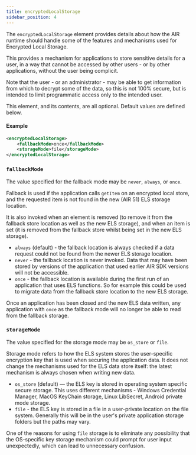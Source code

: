 ```yaml
---
title: encryptedLocalStorage
sidebar_position: 4
---
```


The `encryptedLocalStorage` element provides details about how the AIR runtime should handle some of the features and mechanisms used for Encrypted Local Storage.

This provides a mechanism for applications to store sensitive details for a user, in a way that cannot be accessed by other users - or by other applications, without the user being complicit.

Note that the user - or an administrator - may be able to get information from which to decrypt some of the data, so this is not 100% secure, but is intended to limit programmatic access only to the intended user.

This element, and its contents, are all optional. Default values are defined below.

#### Example

```xml
<encryptedLocalStorage> 
    <fallbackMode>once</fallbackMode> 
    <storageMode>file</storageMode> 
</encryptedLocalStorage>
```


### `fallbackMode`

The value specified for the fallback mode may be `never`, `always`, or `once`.

Fallback is used if the application calls `getItem` on an encrypted local store, and the requested item is not found in the new (AIR 51) ELS storage location.

It is also invoked when an element is removed (to remove it from the fallback store location as well as the new ELS storage), and when an item is set (it is removed from the fallback store whilst being set in the new ELS storage).

  - `always` (default) - the fallback location is always checked if a data request could not be found from the newer ELS storage location.
  - `never` - the fallback location is never invoked. Data that may have been stored by versions of the application that used earlier AIR SDK versions will not be accessible.
  - `once` - the fallback location is available during the first run of an application that uses ELS functions. So for example this could be used to migrate data from the fallback store location to the new ELS storage.

Once an application has been closed and the new ELS data written, any application with `once` as the fallback mode will no longer be able to read from the fallback storage.


### `storageMode`

The value specified for the storage mode may be `os_store` or `file`.

Storage mode refers to how the ELS system stores the user-specific encryption key that is used when securing the application data. It does not change the mechanisms used for the ELS data store itself: the latest mechanism is always chosen when writing new data.

  - `os_store` (default) — the ELS key is stored in operating system specific secure storage. This uses different mechanisms - Windows Credential Manager, MacOS KeyChain storage, Linux LibSecret, Android private mode storage.
  - `file` - the ELS key is stored in a file in a user-private location on the file system. Generally this will be in the user's private application storage folders but the paths may vary.

One of the reasons for using `file` storage is to eliminate any possibility that the OS-specific key storage mechanism could prompt for user input unexpectedly, which can lead to unnecessary confusion.

